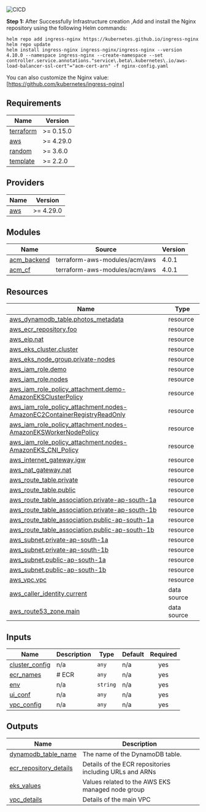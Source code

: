 ![CICD](docs/secops.jpg)

**Step 1:** After Successfully Infrastructure creation ,Add and install the Nginx repository using the following Helm commands:
```
helm repo add ingress-nginx https://kubernetes.github.io/ingress-nginx
helm repo update
helm install ingress-nginx ingress-nginx/ingress-nginx --version 4.10.0 --namespace ingress-nginx --create-namespace --set controller.service.annotations."service\.beta\.kubernetes\.io/aws-load-balancer-ssl-cert"="acm-cert-arn" -f nginx-config.yaml
```
You can also customize the Nginx value: [https://github.com/kubernetes/ingress-nginx]

## Requirements

| Name | Version |
|------|---------|
| <a name="requirement_terraform"></a> [terraform](#requirement\_terraform) | >= 0.15.0 |
| <a name="requirement_aws"></a> [aws](#requirement\_aws) | >= 4.29.0 |
| <a name="requirement_random"></a> [random](#requirement\_random) | >= 3.6.0 |
| <a name="requirement_template"></a> [template](#requirement\_template) | >= 2.2.0 |

## Providers

| Name | Version |
|------|---------|
| <a name="provider_aws"></a> [aws](#provider\_aws) | >= 4.29.0 |

## Modules

| Name | Source | Version |
|------|--------|---------|
| <a name="module_acm_backend"></a> [acm\_backend](#module\_acm\_backend) | terraform-aws-modules/acm/aws | 4.0.1 |
| <a name="module_acm_cf"></a> [acm\_cf](#module\_acm\_cf) | terraform-aws-modules/acm/aws | 4.0.1 |

## Resources

| Name | Type |
|------|------|
| [aws_dynamodb_table.photos_metadata](https://registry.terraform.io/providers/hashicorp/aws/latest/docs/resources/dynamodb_table) | resource |
| [aws_ecr_repository.foo](https://registry.terraform.io/providers/hashicorp/aws/latest/docs/resources/ecr_repository) | resource |
| [aws_eip.nat](https://registry.terraform.io/providers/hashicorp/aws/latest/docs/resources/eip) | resource |
| [aws_eks_cluster.cluster](https://registry.terraform.io/providers/hashicorp/aws/latest/docs/resources/eks_cluster) | resource |
| [aws_eks_node_group.private-nodes](https://registry.terraform.io/providers/hashicorp/aws/latest/docs/resources/eks_node_group) | resource |
| [aws_iam_role.demo](https://registry.terraform.io/providers/hashicorp/aws/latest/docs/resources/iam_role) | resource |
| [aws_iam_role.nodes](https://registry.terraform.io/providers/hashicorp/aws/latest/docs/resources/iam_role) | resource |
| [aws_iam_role_policy_attachment.demo-AmazonEKSClusterPolicy](https://registry.terraform.io/providers/hashicorp/aws/latest/docs/resources/iam_role_policy_attachment) | resource |
| [aws_iam_role_policy_attachment.nodes-AmazonEC2ContainerRegistryReadOnly](https://registry.terraform.io/providers/hashicorp/aws/latest/docs/resources/iam_role_policy_attachment) | resource |
| [aws_iam_role_policy_attachment.nodes-AmazonEKSWorkerNodePolicy](https://registry.terraform.io/providers/hashicorp/aws/latest/docs/resources/iam_role_policy_attachment) | resource |
| [aws_iam_role_policy_attachment.nodes-AmazonEKS_CNI_Policy](https://registry.terraform.io/providers/hashicorp/aws/latest/docs/resources/iam_role_policy_attachment) | resource |
| [aws_internet_gateway.igw](https://registry.terraform.io/providers/hashicorp/aws/latest/docs/resources/internet_gateway) | resource |
| [aws_nat_gateway.nat](https://registry.terraform.io/providers/hashicorp/aws/latest/docs/resources/nat_gateway) | resource |
| [aws_route_table.private](https://registry.terraform.io/providers/hashicorp/aws/latest/docs/resources/route_table) | resource |
| [aws_route_table.public](https://registry.terraform.io/providers/hashicorp/aws/latest/docs/resources/route_table) | resource |
| [aws_route_table_association.private-ap-south-1a](https://registry.terraform.io/providers/hashicorp/aws/latest/docs/resources/route_table_association) | resource |
| [aws_route_table_association.private-ap-south-1b](https://registry.terraform.io/providers/hashicorp/aws/latest/docs/resources/route_table_association) | resource |
| [aws_route_table_association.public-ap-south-1a](https://registry.terraform.io/providers/hashicorp/aws/latest/docs/resources/route_table_association) | resource |
| [aws_route_table_association.public-ap-south-1b](https://registry.terraform.io/providers/hashicorp/aws/latest/docs/resources/route_table_association) | resource |
| [aws_subnet.private-ap-south-1a](https://registry.terraform.io/providers/hashicorp/aws/latest/docs/resources/subnet) | resource |
| [aws_subnet.private-ap-south-1b](https://registry.terraform.io/providers/hashicorp/aws/latest/docs/resources/subnet) | resource |
| [aws_subnet.public-ap-south-1a](https://registry.terraform.io/providers/hashicorp/aws/latest/docs/resources/subnet) | resource |
| [aws_subnet.public-ap-south-1b](https://registry.terraform.io/providers/hashicorp/aws/latest/docs/resources/subnet) | resource |
| [aws_vpc.vpc](https://registry.terraform.io/providers/hashicorp/aws/latest/docs/resources/vpc) | resource |
| [aws_caller_identity.current](https://registry.terraform.io/providers/hashicorp/aws/latest/docs/data-sources/caller_identity) | data source |
| [aws_route53_zone.main](https://registry.terraform.io/providers/hashicorp/aws/latest/docs/data-sources/route53_zone) | data source |

## Inputs

| Name | Description | Type | Default | Required |
|------|-------------|------|---------|:--------:|
| <a name="input_cluster_config"></a> [cluster\_config](#input\_cluster\_config) | n/a | `any` | n/a | yes |
| <a name="input_ecr_names"></a> [ecr\_names](#input\_ecr\_names) | # ECR | `any` | n/a | yes |
| <a name="input_env"></a> [env](#input\_env) | n/a | `string` | n/a | yes |
| <a name="input_ui_conf"></a> [ui\_conf](#input\_ui\_conf) | n/a | `any` | n/a | yes |
| <a name="input_vpc_config"></a> [vpc\_config](#input\_vpc\_config) | n/a | `any` | n/a | yes |

## Outputs

| Name | Description |
|------|-------------|
| <a name="output_dynamodb_table_name"></a> [dynamodb\_table\_name](#output\_dynamodb\_table\_name) | The name of the DynamoDB table. |
| <a name="output_ecr_repository_details"></a> [ecr\_repository\_details](#output\_ecr\_repository\_details) | Details of the ECR repositories including URLs and ARNs |
| <a name="output_eks_values"></a> [eks\_values](#output\_eks\_values) | Values related to the AWS EKS managed node group |
| <a name="output_vpc_details"></a> [vpc\_details](#output\_vpc\_details) | Details of the main VPC |
